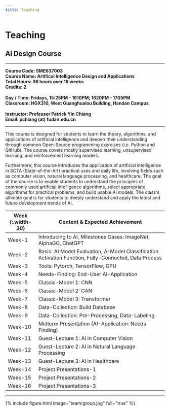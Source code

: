 ```yaml
---
title: Teaching
---
```


# <i class="fas fa-feather-alt"></i>Teaching

## AI Design Course
<hr>
<b>
Course Code: SME637003 
<br>Course Name: Artifical Intelligence Design and Applications 
<br>Total Hours: 36 hours over 18 weeks
<br>Credits: 2 
<br>
<br>Day / Time: Fridays, 15:25PM - 1610PM; 1620PM - 1705PM
<br>Classroom: HGX310, West Guanghualou Building, Handan Campus
<br>
<br>Instructor: Professor Patrick Yin Chiang
<br>Email: pchiang (at) fudan.edu.cn
</b>
  <br>
  <hr>

This course is designed for students to learn the theory, algorithms, and applications of artificial intelligence and deepen their understanding through common Open-Source programming exercises (i.e. Python and GitHub). The course covers mostly supervised learning, unsupervised learning, and reinforcement learning models. 

Furthermore, this course introduces the application of artificial intelligence in SOTA (State-of-the-Art) practical uses and daily life, involving fields such as computer vision, natural language processing, and healthcare. The goal of the course is to enable students to understand the principles of commonly used artificial intelligence algorithms, select appropriate algorithms for practical problems, and build usable AI models. The class's ultimate goal is for students to deeply understand and apply the latest and future development trends of AI.

| Week <summary>{:.width-30}</summary> | Content & Expected Achievement                                   |
|----------|---------------------------------------------------|
| Week-1 | Introducing to AI, Milestones Cases: ImageNet, AlphaGO, ChatGPT |
| Week-2 | Basic: AI Model Evaluation, AI Model Classification Activation Function, Fully-Connected, Data Process |
| Week-3 | Tools: Pytorch, TensorFlow, GPU |
| Week-4 | Needs-Finding: End-User AI-Application |
| Week-5 | Classic-Model 1: CNN |
| Week-6 | Classic-Model 2: GAN |
| Week-7 | Classic-Model 3: Transformer |
| Week-8 | Data-Collection: Build Database |
| Week-9 | Data-Collection: Pre-Processing, Data-Labeling |
| Week-10 | Midterm Presentation (AI-Application: Needs Finding) |
| Week-11 | Guest-Lecture 1: AI in Computer Vision |
| Week-12 | Guest-Lecture 2: AI in Natural Language Processing |
| Week-13 | Guest-Lecture 3: AI in Healthcare |
| Week-14 | Project Presentations-1 |
| Week-15 | Project Presentations-2 |
| Week-16  | Project Presentations-3 |




<!-- ### Undergraduate

#### Agency and Awards

### Graduate
#### Agency and Awards



### Postdoctoral
#### Agency and Awards -->


---

{% include figure.html image="team/group.jpg" full="true" %}
